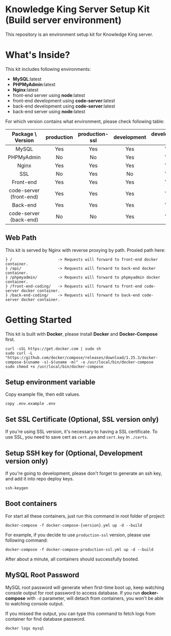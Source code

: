 # Knowledge King Server Setup Kit (Build server environment)
This repository is an environment setup kit for Knowledge King server.

# What's Inside?
This kit includes following environments:
- **MySQL**:latest
- **PHPMyAdmin**:latest
- **Nginx**:latest
- front-end server using **node**:latest
- front-end development using **code-server**:latest
- back-end development using **code-server**:latest
- back-end server using **node**:latest

For which version contains what environment, please check following table:

|    Package \ Version    | production | production-ssl | development | development-ssl |
| :---------------------: | :--------: | :------------: | :---------: | :-------------: |
|          MySQL          |    Yes     |      Yes       |     Yes     |       Yes       |
|       PHPMyAdmin        |     No     |       No       |     Yes     |       Yes       |
|          Nginx          |    Yes     |      Yes       |     Yes     |       Yes       |
|           SSL           |     No     |      Yes       |     No      |       Yes       |
|        Front-end        |    Yes     |      Yes       |     Yes     |       Yes       |
| code-server (front-end) |    Yes     |      Yes       |     Yes     |       Yes       |
|        Back-end         |    Yes     |      Yes       |     Yes     |       Yes       |
| code-server (back-end)  |     No     |       No       |     Yes     |       Yes       |

## Web Path
This kit is served by Nginx with reverse proxying by path.
Proxied path here:
```
├ /                    -> Requests will forward to front-end docker container.
├ /api/                -> Requests will forward to back-end docker container.
├ /phpmyadmin/         -> Requests will forward to phpmyadmin docker container.
├ /front-end-coding/   -> Requests will forward to front-end code-server docker container.
├ /back-end-coding/    -> Requests will forward to back-end code-server docker container.
```

# Getting Started
This kit is built with **Docker**, please install **Docker** and **Docker-Compose** first.
```shell
curl -sSL https://get.docker.com | sudo sh
sudo curl -L "https://github.com/docker/compose/releases/download/1.25.3/docker-compose-$(uname -s)-$(uname -m)" -o /usr/local/bin/docker-compose
sudo chmod +x /usr/local/bin/docker-compose
```

## Setup environment variable
Copy example file, then edit values.
```shell
copy .env.example .env
```

## Set SSL Certificate (Optional, SSL version only)
If you're using SSL version, it's necessary to having a SSL certificate.
To use SSL, you need to save cert as `cert.pem` and `cert.key` in `./certs`.

## Setup SSH key for (Optional, Development version only)
If you're going to development, please don't forget to generate an ssh key, and add it into repo deploy keys.
```shell
ssh-keygen
```

## Boot containers
For start all these containers, just run this command in root folder of project:
```shell
docker-compose -f docker-compose-{version}.yml up -d --build
```
For example, if you decide to use `production-ssl` version, please use following command:
```shell
docker-compose -f docker-compose-production-ssl.yml up -d --build
```
After about a minute, all containers should successfully booted.

## MySQL Root Password
MySQL root password will generate when first-time boot up, keep watching console output for root password to access database.
If you run **docker-compose** with `-d` parameter, will detach from containers, you won't be able to watching console output.

If you missed the output, you can type this command to fetch logs from container for find database password.
```shell
docker logs mysql
```

